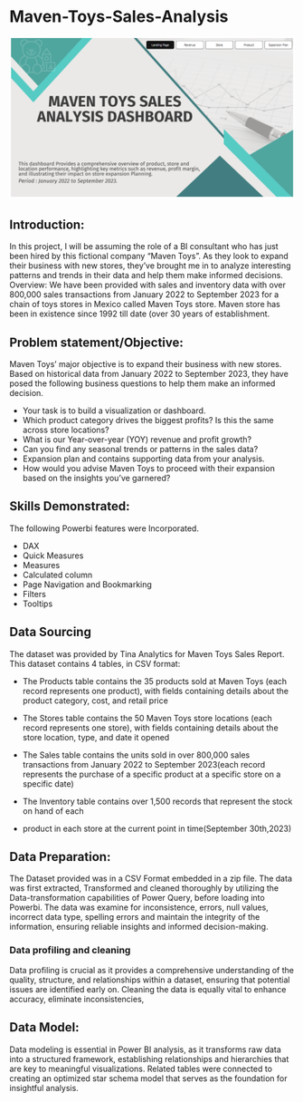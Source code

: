 # Maven-Toys-Sales-Analysis

![](Landing_page.Png)

## Introduction:
In this project, I will be assuming the role of a BI consultant who has just been hired by this fictional company “Maven Toys”. As they look to expand their business with new stores, they’ve brought me in to analyze interesting patterns and trends in their data and help them make informed decisions.
Overview:
We have been provided with sales and inventory data with over 800,000 sales transactions from January 2022 to September 2023 for a chain of toys stores in Mexico called Maven Toys store. Maven store has been in existence since 1992 till date (over 30 years of establishment.

## Problem statement/Objective:
Maven Toys’ major objective is to expand their business with new stores. Based on historical data from January 2022 to September 2023, they have posed the following business questions to help them make an informed decision.
- Your task is to build a visualization or dashboard.
- Which product category drives the biggest profits? Is this the same across store locations?
- What is our Year-over-year (YOY) revenue and profit growth? 
- Can you find any seasonal trends or patterns in the sales data?
- Expansion plan and contains supporting data from your analysis.
- How would you advise Maven Toys to proceed with their expansion based on the insights you’ve garnered?

## Skills Demonstrated:
The following Powerbi features were Incorporated.
- DAX
- Quick Measures
- Measures
- Calculated column
-	Page Navigation and Bookmarking
- Filters
- Tooltips

## Data Sourcing
The dataset was provided by Tina Analytics for Maven Toys Sales Report.
This dataset contains 4 tables, in CSV format:
- The Products table contains the 35 products sold at Maven Toys (each record represents
one product), with fields containing details about the product category, cost, and retail price

- The Stores table contains the 50 Maven Toys store locations (each record represents one
store), with fields containing details about the store location, type, and date it opened
- The Sales table contains the units sold in over 800,000 sales transactions from January
2022 to September 2023(each record represents the purchase of a specific product at a specific
store on a specific date)
- The Inventory table contains over 1,500 records that represent the stock on hand of each
- product in each store at the current point in time(September 30th,2023)

## Data Preparation:
The Dataset provided was in a CSV Format embedded in a zip file. The data was first extracted, Transformed and cleaned thoroughly by utilizing the Data-transformation capabilities of Power Query, before loading into Powerbi. The data was examine for inconsistence, errors, null values, incorrect data type, spelling errors and maintain the integrity of the information, ensuring reliable insights and informed decision-making.
### Data profiling and cleaning
Data profiling is crucial as it provides a comprehensive understanding of the quality, structure, and relationships within a dataset, ensuring that potential issues are identified early on. Cleaning the data is equally vital to enhance accuracy, eliminate inconsistencies, 
## Data Model:
Data modeling is essential in Power BI analysis, as it transforms raw data into a structured framework, establishing relationships and hierarchies that are key to meaningful visualizations. Related tables were connected to creating an optimized star schema model that serves as the foundation for insightful analysis.




